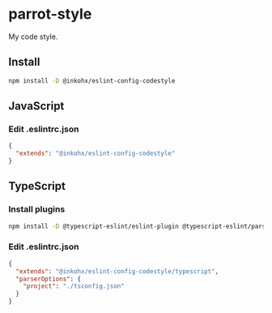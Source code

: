 # parrot-style

My code style.

## Install

```bash
npm install -D @inkohx/eslint-config-codestyle
```

## JavaScript

### Edit .eslintrc.json

```json
{
  "extends": "@inkohx/eslint-config-codestyle"
}
```

## TypeScript

### Install plugins

```bash
npm install -D @typescript-eslint/eslint-plugin @typescript-eslint/parser
```

### Edit .eslintrc.json

```json
{
  "extends": "@inkohx/eslint-config-codestyle/typescript",
  "parserOptions": {
    "project": "./tsconfig.json"
  }
}
```
